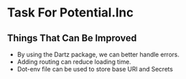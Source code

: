 # Task For Potential.Inc

## Things That Can Be Improved

- By using the Dartz package, we can better handle errors.
- Adding routing can reduce loading time.
- Dot-env file can be used to store base URl and Secrets
